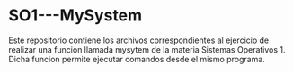 # SO1---MySystem
Este repositorio contiene los archivos correspondientes al ejercicio de realizar una funcion llamada mysytem de la materia Sistemas Operativos 1. Dicha funcion permite ejecutar comandos desde el mismo programa.
